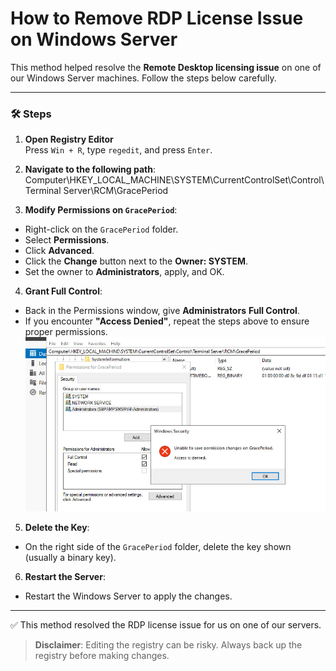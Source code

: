 
# How to Remove RDP License Issue on Windows Server

This method helped resolve the **Remote Desktop licensing issue** on one of our Windows Server machines. Follow the steps below carefully.

---

### 🛠 Steps

1. **Open Registry Editor**  
   Press `Win + R`, type `regedit`, and press `Enter`.

2. **Navigate to the following path**:
Computer\HKEY_LOCAL_MACHINE\SYSTEM\CurrentControlSet\Control\Terminal Server\RCM\GracePeriod

3. **Modify Permissions on `GracePeriod`**:
- Right-click on the `GracePeriod` folder.
- Select **Permissions**.
- Click **Advanced**.
- Click the **Change** button next to the **Owner: SYSTEM**.
- Set the owner to **Administrators**, apply, and OK.

4. **Grant Full Control**:
- Back in the Permissions window, give **Administrators** **Full Control**.
-  If you encounter **"Access Denied"**, repeat the steps above to ensure proper permissions.
![GracePeriod Permissions Screenshot](access-denaied.jpg)
5. **Delete the Key**:
- On the right side of the `GracePeriod` folder, delete the key shown (usually a binary key).


6. **Restart the Server**:
- Restart the Windows Server to apply the changes.

---

✅ This method resolved the RDP license issue for us on one of our servers.

> **Disclaimer**: Editing the registry can be risky. Always back up the registry before making changes.

